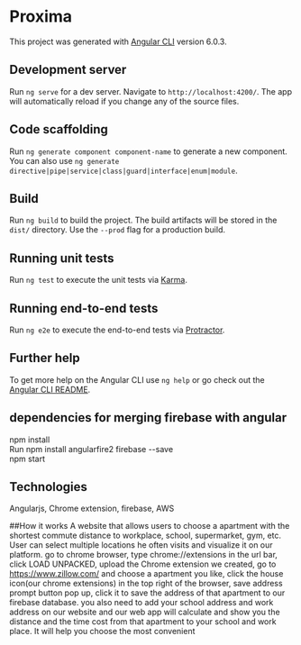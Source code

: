 # Proxima

This project was generated with [Angular CLI](https://github.com/angular/angular-cli) version 6.0.3.

## Development server

Run `ng serve` for a dev server. Navigate to `http://localhost:4200/`. The app will automatically reload if you change any of the source files.

## Code scaffolding

Run `ng generate component component-name` to generate a new component. You can also use `ng generate directive|pipe|service|class|guard|interface|enum|module`.

## Build

Run `ng build` to build the project. The build artifacts will be stored in the `dist/` directory. Use the `--prod` flag for a production build.

## Running unit tests

Run `ng test` to execute the unit tests via [Karma](https://karma-runner.github.io).

## Running end-to-end tests

Run `ng e2e` to execute the end-to-end tests via [Protractor](http://www.protractortest.org/).

## Further help

To get more help on the Angular CLI use `ng help` or go check out the [Angular CLI README](https://github.com/angular/angular-cli/blob/master/README.md).

## dependencies for merging firebase with angular
npm install  <br>
Run npm install angularfire2 firebase --save <br>
npm start <br>

## Technologies

Angularjs,  Chrome extension, firebase, AWS

##How it works
A website that allows users to choose a apartment with the shortest commute distance to workplace, school, supermarket, gym, etc. User can select multiple locations he often visits and visualize it on our platform. go to chrome browser, type chrome://extensions in the url bar, click LOAD UNPACKED, upload the Chrome extension we created, go to https://www.zillow.com/ and choose a apartment you like, click the house icon(our chrome extensions) in the top right of the browser, save address prompt button pop up, click it to save the address of that apartment to our firebase database. you also need to add your school address and work address on our website and our web app will calculate and show you the distance and the time cost from that apartment to your school and work place. It will help you choose the most convenient
